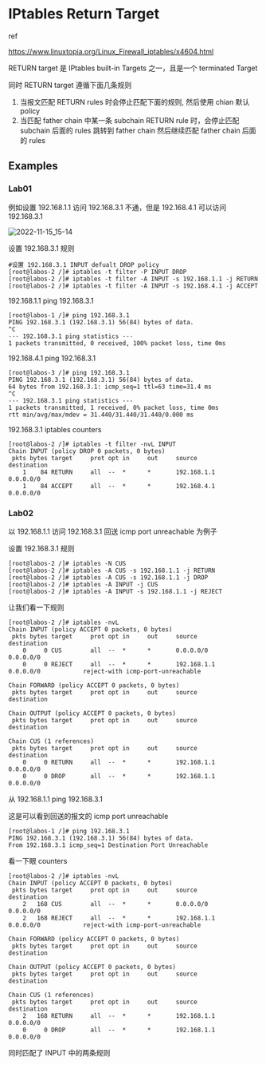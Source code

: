 # IPtables Return Target

ref

https://www.linuxtopia.org/Linux_Firewall_iptables/x4604.html



RETURN target 是 IPtables built-in Targets 之一，且是一个 terminated Target

同时 RETURN target 遵循下面几条规则

1. 当报文匹配 RETURN rules 时会停止匹配下面的规则, 然后使用 chian 默认 policy
2. 当匹配 father chain 中某一条 subchain RETURN rule 时，会停止匹配 subchain 后面的 rules 跳转到 father chain 然后继续匹配 father chain 后面的 rules

## Examples

### Lab01

例如设置 192.168.1.1 访问 192.168.3.1 不通，但是 192.168.4.1 可以访问 192.168.3.1

![2022-11-15_15-14](https://cdn.staticaly.com/gh/dhay3/image-repo@master/20221115/2022-11-15_15-14.56e538jrk8w0.webp)

设置 192.168.3.1 规则

```
#设置 192.168.3.1 INPUT defualt DROP policy
[root@labos-2 /]# iptables -t filter -P INPUT DROP 
[root@labos-2 /]# iptables -t filter -A INPUT -s 192.168.1.1 -j RETURN
[root@labos-2 /]# iptables -t filter -A INPUT -s 192.168.4.1 -j ACCEPT
```

192.168.1.1 ping 192.168.3.1

```
[root@labos-1 /]# ping 192.168.3.1
PING 192.168.3.1 (192.168.3.1) 56(84) bytes of data.
^C
--- 192.168.3.1 ping statistics ---
1 packets transmitted, 0 received, 100% packet loss, time 0ms
```

192.168.4.1 ping 192.168.3.1

```
[root@labos-3 /]# ping 192.168.3.1
PING 192.168.3.1 (192.168.3.1) 56(84) bytes of data.
64 bytes from 192.168.3.1: icmp_seq=1 ttl=63 time=31.4 ms
^C
--- 192.168.3.1 ping statistics ---
1 packets transmitted, 1 received, 0% packet loss, time 0ms
rtt min/avg/max/mdev = 31.440/31.440/31.440/0.000 ms
```

192.168.3.1 iptables counters

```
[root@labos-2 /]# iptables -t filter -nvL INPUT
Chain INPUT (policy DROP 0 packets, 0 bytes)
 pkts bytes target     prot opt in     out     source               destination         
    1    84 RETURN     all  --  *      *       192.168.1.1          0.0.0.0/0           
    1    84 ACCEPT     all  --  *      *       192.168.4.1          0.0.0.0/0
```

### Lab02

以 192.168.1.1 访问 192.168.3.1 回送 icmp port unreachable 为例子

设置 192.168.3.1 规则

```
[root@labos-2 /]# iptables -N CUS
[root@labos-2 /]# iptables -A CUS -s 192.168.1.1 -j RETURN
[root@labos-2 /]# iptables -A CUS -s 192.168.1.1 -j DROP
[root@labos-2 /]# iptables -A INPUT -j CUS
[root@labos-2 /]# iptables -A INPUT -s 192.168.1.1 -j REJECT
```

让我们看一下规则

```
[root@labos-2 /]# iptables -nvL
Chain INPUT (policy ACCEPT 0 packets, 0 bytes)
 pkts bytes target     prot opt in     out     source               destination         
    0     0 CUS        all  --  *      *       0.0.0.0/0            0.0.0.0/0           
    0     0 REJECT     all  --  *      *       192.168.1.1          0.0.0.0/0            reject-with icmp-port-unreachable

Chain FORWARD (policy ACCEPT 0 packets, 0 bytes)
 pkts bytes target     prot opt in     out     source               destination         

Chain OUTPUT (policy ACCEPT 0 packets, 0 bytes)
 pkts bytes target     prot opt in     out     source               destination         

Chain CUS (1 references)
 pkts bytes target     prot opt in     out     source               destination         
    0     0 RETURN     all  --  *      *       192.168.1.1          0.0.0.0/0           
    0     0 DROP       all  --  *      *       192.168.1.1          0.0.0.0/0 
```

从 192.168.1.1 ping 192.168.3.1

这是可以看到回送的报文的 icmp port unreachable

```
[root@labos-1 /]# ping 192.168.3.1
PING 192.168.3.1 (192.168.3.1) 56(84) bytes of data.
From 192.168.3.1 icmp_seq=1 Destination Port Unreachable
```

看一下眼 counters

```
[root@labos-2 /]# iptables -nvL
Chain INPUT (policy ACCEPT 0 packets, 0 bytes)
 pkts bytes target     prot opt in     out     source               destination         
    2   168 CUS        all  --  *      *       0.0.0.0/0            0.0.0.0/0           
    2   168 REJECT     all  --  *      *       192.168.1.1          0.0.0.0/0            reject-with icmp-port-unreachable

Chain FORWARD (policy ACCEPT 0 packets, 0 bytes)
 pkts bytes target     prot opt in     out     source               destination         

Chain OUTPUT (policy ACCEPT 0 packets, 0 bytes)
 pkts bytes target     prot opt in     out     source               destination         

Chain CUS (1 references)
 pkts bytes target     prot opt in     out     source               destination         
    2   168 RETURN     all  --  *      *       192.168.1.1          0.0.0.0/0           
    0     0 DROP       all  --  *      *       192.168.1.1          0.0.0.0/0
```

同时匹配了 INPUT 中的两条规则
